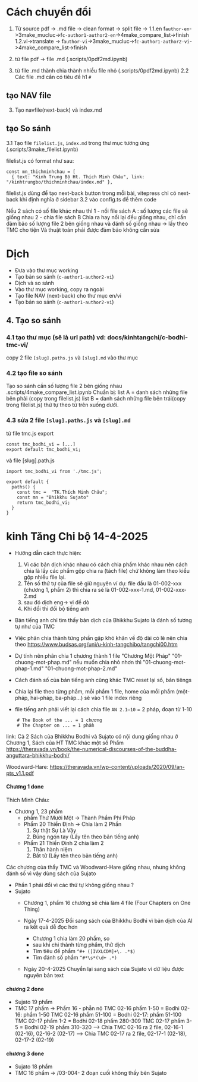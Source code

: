 # Cách chuyển đổi

1. Từ source pdf -> .md file -> clean format -> split file ->
    1.1.en               f`author-en`->3make_mucluc->f`c-author1-author2-en`->4make_compare_list->finish
    1.2.vi->translate -> f`author-vi`->3make_mucluc->f`c-author1-author2-vi`->4make_compare_list->finish

1. từ file pdf -> file .md (.scripts/0pdf2md.ipynb)
2. từ file .md thành chia thành nhiều file nhỏ (.scripts/0pdf2md.ipynb)
2.2 Các file .md cần có tiêu đề h1 `#`
## tạo NAV file
3. Tạo navfile(next-back) và index.md
## tạo So sánh

3.1 Tạo file `filelist.js`, `index.md`  trong thư mục tương ứng (.scripts/3make_filelist.ipynb)

filelist.js có format như sau:
```
const mn_thichminhchau = [
  { text: "Kinh Trung Bộ Ht. Thích Minh Châu", link: "/kinhtrungbo/thichminhchau/index.md" },
```
filelist.js dùng để tạo next-back button trong mỗi bài, vitepress chỉ có next-back khi định nghĩa ở sidebar
3.2 vào config.ts để thêm code

Nếu 2 sách có số file khác nhau thì
1 - nối file sách A : số lượng các file sẽ giống nhau
2 - chia file sách B
Chia ra hay nối lại đều giống nhau, chỉ cần đảm bảo số lượng file 2 bên giống nhau và đánh số giống nhau -> lấy theo TMC cho tiện
Và thuật toán phải được đảm bảo không cần sửa

# Dịch
- Đưa vào thư mục working
- Tạo bản so sánh (`c-author1-author2-vi`)
- Dịch và so sánh
- Vào thư mục working, copy ra ngoài
- Tạo file NAV (next-back) cho thư mục  en/vi
- Tạo bản so sánh (`c-author1-author2-vi`)
## 4. Tạo so sánh
### 4.1 tạo thư mục (sẽ là url path) vd: docs/kinhtangchi/c-bodhi-tmc-vi/
copy 2 file `[slug].paths.js` và `[slug].md` vào thư mục
### 4.2 tạo file so sánh
Tạo so sánh cần số lượng file 2 bên giống nhau
.scripts/4make_compare_list.ipynb
Chuẩn bị:
list A = danh sách những file bên phải (copy trong filelist.js)
list B = danh sách những file bên trái(copy trong filelist.js)
thứ tự theo từ trên xuống dưới.

### 4.3 sửa 2 file `[slug].paths.js` và `[slug].md`
từ file tmc.js export
```
const tmc_bodhi_vi = [...]
export default tmc_bodhi_vi;
```
và file [slug].path.js
```
import tmc_bodhi_vi from './tmc.js';

export default {
  paths() {
    const tmc =  "TK.Thích Minh Châu";
    const mn = "Bhikkhu Sujato"
    return tmc_bodhi_vi;
  }
}
```


# kinh Tăng Chi bộ 14-4-2025
- Hướng dẫn cách thực hiện:
  1. Vì các bản dịch khác nhau có cách chia phẩm khác nhau nên cách chia là lấy các phẩm gộp chia ra (tách file) chứ không làm theo kiểu gộp nhiều file lại.
  2. Tên số thứ tự của file sẽ giữ nguyên ví dụ: file đầu là 01-002-xxx (chương 1, phẩm 2) thì chia ra sẽ là 01-002-xxx-1.md, 01-002-xxx-2.md
  3. sau đó dịch eng-> vi để dò
  4. Khi đổi thì đổi bộ tiếng anh


- Bản tiếng anh chỉ tìm thấy bản dịch của Bhikkhu Sujato là đánh số tương tự như của TMC
- Việc phân chia thành từng phần gặp khó khăn về độ dài có lẽ nên chia theo https://www.budsas.org/uni/u-kinh-tangchibo/tangchi00.htm
- Dự tính nên phân chia 1 chương thành 1 file "Chương Một Pháp" "01-chuong-mot-phap.md" nếu muốn chia nhỏ nhơn thì "01-chuong-mot-phap-1.md" "01-chuong-mot-phap-2.md"
- Cách đánh số của bản tiếng anh cũng khác TMC reset lại số, bản tiêngs
- Chia lại file theo từng phẩm, mỗi phẩm 1 file, home của mỗi phẩm (một-pháp, hai-pháp, ba-pháp...) sẽ vào 1 file index riêng
- file tiếng anh phải viết lại cách chia file `AN 2.1–10` = 2 pháp, đoạn từ 1-10
```
    # The Book of the ... = 1 chương
    # The Chapter on ... = 1 phầm
```
link:
Cả 2 Sách của Bhikkhu Bodhi và Sujato có nội dung giống nhau ở Chương 1, Sách của HT TMC khác một số Phẩm
https://theravada.vn/book/the-numerical-discourses-of-the-buddha-anguttara-bhikkhu-bodhi/

Woodward-Hare:
https://theravada.vn/wp-content/uploads/2020/09/an-pts_v1.1.pdf

#### Chương 1 done
  Thích Minh Châu:
  - Chương 1, 23 phẩm
    - phẩm Thứ Mười Một -> Thành Phẩm Phi Pháp
    - Phẩm 20 Thiền Định -> Chia làm 2 Phần
        1. Sự thật Sự Là Vậy
        2. Búng ngón tay (Lấy tên theo bản tiếng anh)
    - Phẩm 21 Thiền Đinh 2 chia làm 2
        1. Thân hành niệm
        2. Bất tử (Lấy tên theo bản tiếng anh)

Các chương của thầy TMC và Woodward-Hare giống nhau, nhưng không đánh số vì vậy dùng sách của Sujato
- Phần 1 phải đổi vì các thứ tự không giống nhau ?
- Sujato
  - Chương 1, phẩm 16 chương sẽ chia làm 4 file (Four Chapters on One Thing)

  - Ngày 17-4-2025 Đổi sang sách của Bhikkhu Bodhi vì bản dịch của AI ra kết quả dễ đọc hơn
    - Chương 1 chia làm 20 phẩm, so
    - sau khi chi thành từng phẩm, thử dịch
    - Tìm tiêu đề phẩm `^#+ ([IVXLCDM]+\. .*$)`
    - Tìm đánh số phẩm `^#*\s*(\d+ .*)`
  - Ngày 20-4-2025 Chuyển lại sang sách của Sujato vì dữ liệu được nguyên bản text

#### chương 2 done
- Sujato 19 phẩm
- TMC 17 phẩm ->
  Phẩm 16 - phẫn nộ
  TMC 02-16 phẩm 1-50 = Bodhi 02-16: phẩm 1-50
  TMC 02-16 phẩm 51-100 = Bodhi 02-17: phẩm 51-100
  TMC 02-17 phẩm 1-2 =  Bodhi 02-18 phẩm 280-309
  TMC 02-17 phẩm 3-5 =  Bodhi 02-19 phẩm 310-320
  --> Chia TMC 02-16 ra 2 file, 02-16-1 (02-16), 02-16-2 (02-17)
  --> Chia TMC 02-17 ra 2 file, 02-17-1 (02-18), 02-17-2 (02-19)

#### chương 3 done
- Sujato 18 phẩm
- TMC 16 phẩm ->
  /03-004- 2 đoạn cuối không thấy bên Sujato
